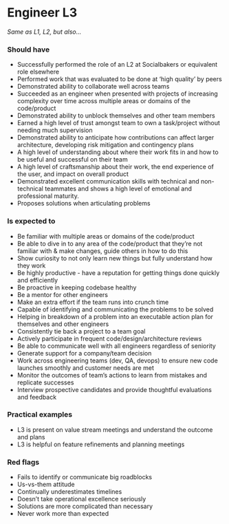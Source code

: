# Engineer L3


*Same as L1, L2, but also...*

### Should have

* Successfully performed the role of an L2 at Socialbakers or equivalent role elsewhere
* Performed work that was evaluated to be done at ‘high quality’ by peers
* Demonstrated ability to collaborate well across teams
* Succeeded as an engineer when presented with projects of increasing complexity over time across multiple areas or domains of the code/product
* Demonstrated ability to unblock themselves and other team members
* Earned a high level of trust amongst team to own a task/project without needing much supervision
* Demonstrated ability to anticipate how contributions can affect larger architecture, developing risk mitigation and contingency plans
* A high level of understanding about where their work fits in and how to be useful and successful on their team
* A high level of craftsmanship about their work, the end experience of the user, and impact on overall product
* Demonstrated excellent communication skills with technical and non-technical teammates and shows a high level of emotional and professional maturity.
* Proposes solutions when articulating problems

### Is expected to

* Be familiar with multiple areas or domains of the code/product
* Be able to dive in to any area of the code/product that they’re not familiar with & make changes, guide others in how to do this
* Show curiosity to not only learn new things but fully understand how they work
* Be highly productive - have a reputation for getting things done quickly and efficiently
* Be proactive in keeping codebase healthy
* Be a mentor for other engineers
* Make an extra effort if the team runs into crunch time
* Capable of identifying and communicating the problems to be solved
* Helping in breakdown of a problem into an executable action plan for themselves and other engineers 
* Consistently tie back a project to a team goal
* Actively participate in frequent code/design/architecture reviews
* Be able to communicate well with all engineers regardless of seniority
* Generate support for a company/team decision
* Work across engineering teams (dev, QA, devops) to ensure new code launches smoothly and customer needs are met
* Monitor the outcomes of team’s actions to learn from mistakes and replicate successes
* Interview prospective candidates and provide thoughtful evaluations and feedback


### Practical examples
* L3 is present on value stream meetings and understand the outcome and plans
* L3 is helpful on feature refinements and planning meetings

### Red flags
* Fails to identify or communicate big roadblocks
* Us-vs-them attitude 
* Continually underestimates timelines
* Doesn’t take operational excellence seriously
* Solutions are more complicated than necessary
* Never work more than expected
